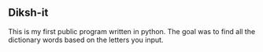 ## Diksh-it
This is my first public program written in python. The goal was to find all the dictionary words based on the letters you input.
